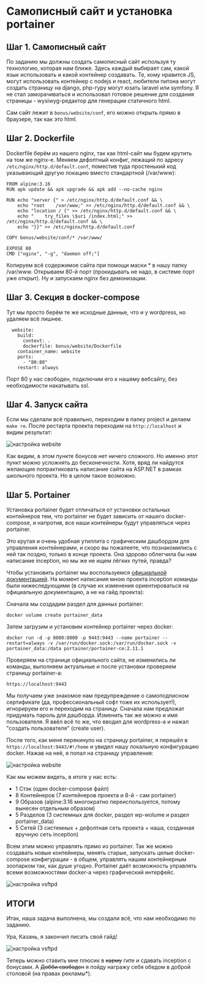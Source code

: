 # Самописный сайт и установка portainer



## Шаг 1. Самописный сайт

По заданию мы должны создать самописный сайт используя ту технологию, которая нам ближе. Здесь каждый выбирает сам, какой язык использовать и какой контейнер создавать. Те, кому нравится JS, могут использовать контейнер с nodejs и react, любители питона могут создать страницу на django, php-гуру могут юзать laravel или symfony. Я не стал заморачиваться и использовал готовое решение для создания страницы - wysiwyg-редактор для генерации статичного html.

Сам сайт лежит в ``bonus/website/conf``, его можно открыть прямо в браузере, так как это html.

## Шаг 2. Dockerfile

Dockerfile берём из нашего nginx, так как html-сайт мы будем крутить на том же nginx-е. Меняем дефолтный конфиг, лежащий по адресу ``/etc/nginx/http.d/default.conf``, поместив туда простенький код указывающий другую локацию вместо стандартной (/var/www):

```
FROM alpine:3.16
RUN	apk update && apk upgrade && apk add --no-cache nginx

RUN echo "server {" > /etc/nginx/http.d/default.conf && \
    echo "root    /var/www;" >> /etc/nginx/http.d/default.conf && \
    echo "location / {" >> /etc/nginx/http.d/default.conf && \
    echo "    try_files \$uri /index.html;" >> /etc/nginx/http.d/default.conf && \
    echo "}}" >> /etc/nginx/http.d/default.conf

COPY bonus/website/conf/* /var/www/

EXPOSE 80
CMD ["nginx", "-g", "daemon off;"]
```

Копируем всё содержимое сайта при помощи маски * в нашу папку /var/www. Открываем 80-й порт (прокидывать не надо, в системе порт уже открыт). Ну и запускаем nginx без демонизации.

## Шаг 3. Секция в docker-compose

Тут мы просто берём те же исходные данные, что и у wordpress, но удаляем всё лишнее.

```
  website:
    build:
      context: .
      dockerfile: bonus/website/Dockerfile
    container_name: website
    ports:
      - "80:80"
    restart: always
```

Порт 80 у нас свободен, подключим его к нашему вебсайту, без необходимости накатывать ssl.

## Шаг 4. Запуск сайта

Если мы сделали всё правильно, переходим в папку project и делаем ``make re``. После рестарта проекта переходим на ``http://localhost`` и видим результат:

![настройка website](media/bonus_part/step_18.png)

Как видим, в этом пункте бонусов нет ничего сложного. Но именно этот пункт можно усложнять до бесконечности. Хотя, вряд ли найдутся желающие попрактиковать написание сайта на ASP.NЕT в рамках школьного проекта. Но в целом такое возможно.

## Шаг 5. Portainer

Установка portainer будет отличаться от установки остальных контейнеров тем, что portainer не будет зависить от нашего docker-compose, и напротив, все наши контейнеры будут управляться через portainer.

Это крутая и очень удобная утиллита с графическим дашбордом для управления контейнерами, и скоро вы пожалеете, что познакомились с ней так поздно, только в конце проекта. Она здорово облегчила бы нам написание inception, но мы же не ищем лёгких путей, правда?

Чтобы установить portainer мы воспользуемся [официальной документацией](https://docs.portainer.io/v/ce-2.11/start/install/server/docker/linux "установить portainer"). На момент написания мною проекта inception команды были нижеследующими (в случае их изменения ориентироваться на официальную документацию, а не на гайд проекта):

Сначала мы создадим раздел для данных portainer:

``docker volume create portainer_data``

Затем загрузим и установим контейнер portainer через docker:

```
docker run -d -p 8000:8000 -p 9443:9443 --name portainer --restart=always -v /var/run/docker.sock:/var/run/docker.sock -v portainer_data:/data portainer/portainer-ce:2.11.1
```

Проверяем на странице официального сайта, не изменились ли команды, выполняем актуальные и после установки проверяем страницу portainer-а:

``https://localhost:9443``

Мы получаем уже знакомое нам предупреждение о самоподписном сертификате (да, профессиональный софт тоже их использует!), игнорируем его и переходим на страницу. Сначала нам предложат придумать пароль для дашборда. Изменить так же можно и имя пользователя. Я ввёл всё то же, что вводил для wordpress-а и нажал "создать пользователя" (create user).

После того, как меня перекинуло на страницу portainer, я перешёл в ``https://localhost:9443/#!/home`` и увидел нашу локальную конфигурацию docker. Нажав на неё, я попал на страницу управления:

![настройка website](media/bonus_part/step_20.png)

Как мы можем видеть, в итоге у нас есть:

- 1 Стэк (один docker-compose файл)
- 8 Контейнеров (7 контейнеров проекта и 8-й - сам portainer)
- 9 Образов (alpine:3.16 многократно переиспользуется, потому вынесен отдельным образом)
- 5 Разделов (3 системных для docker, раздел wp-wolume и раздел portainer_data)
- 5 Сетей (3 системных + дефолтная сеть проекта + наша, созданная вручную сеть inception)

Всем этим можно управлять прямо из portainer. Так же можно создавать новые контейнеры, менять старые, запускать целые docker-compose конфигурации - в общем, управлять нашим контейнерным зоопарком так, как душе угодно. Portainer даёт возможность управлять всеми возможностями docker-а через графический интерфейс.

![настройка vsftpd](media/stickers/pechkin.png)

## ИТОГИ

Итак, наша задача выполнена, мы создали всё, что нам необходимо по заданию.

Ура, Казань, я закончил писать свой гайд!

![настройка vsftpd](media/stickers/ufa.png)

Теперь можно ставить мне плюсик в ~~карму~~ гите и сдавать inception с бонусами. A ~~Добби свободен~~ я пойду награжу себя обедом в доброй столовой (на правах рекламы*).